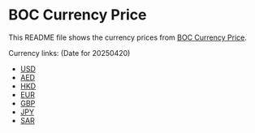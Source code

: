 # BOC Currency Price

This README file shows the currency prices from [BOC Currency Price](https://www.boc.cn/sourcedb/whpj/).

Currency links: (Date for 20250420)

- [USD](https://bocurrencyprice.techina.science/BOC_CURRENCY_PRICE/USD/20250420.json)
- [AED](https://bocurrencyprice.techina.science/BOC_CURRENCY_PRICE/AED/20250420.json)
- [HKD](https://bocurrencyprice.techina.science/BOC_CURRENCY_PRICE/HKD/20250420.json)
- [EUR](https://bocurrencyprice.techina.science/BOC_CURRENCY_PRICE/EUR/20250420.json)
- [GBP](https://bocurrencyprice.techina.science/BOC_CURRENCY_PRICE/GBP/20250420.json)
- [JPY](https://bocurrencyprice.techina.science/BOC_CURRENCY_PRICE/JPY/20250420.json)
- [SAR](https://bocurrencyprice.techina.science/BOC_CURRENCY_PRICE/SAR/20250420.json)
